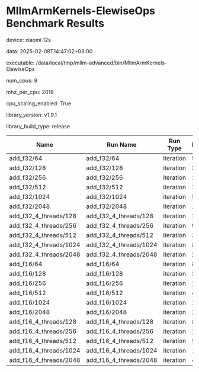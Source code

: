 # MllmArmKernels-ElewiseOps Benchmark Results

device: xiaomi 12s

data: 2025-02-08T14:47:02+08:00

executable: /data/local/tmp/mllm-advanced/bin/MllmArmKernels-ElewiseOps

num_cpus: 8

mhz_per_cpu: 2016

cpu_scaling_enabled: True

library_version: v1.9.1

library_build_type: release

| Name | Run Name | Run Type | Iterations | Real Time | CPU Time | Time Unit |
| --- | --- | --- | --- | --- | --- | --- |
| add_f32/64 | add_f32/64 | iteration | 580671 | 1165.9409592135485 | 1178.5562099705771 | ns |
| add_f32/128 | add_f32/128 | iteration | 39918 | 17630.670279964328 | 17562.87599579195 | ns |
| add_f32/256 | add_f32/256 | iteration | 10243 | 69137.51885895687 | 68902.31709460536 | ns |
| add_f32/512 | add_f32/512 | iteration | 2602 | 269918.40330014995 | 268989.17486549896 | ns |
| add_f32/1024 | add_f32/1024 | iteration | 584 | 1199037.242732218 | 1193726.6027396983 | ns |
| add_f32/2048 | add_f32/2048 | iteration | 117 | 5613152.659348904 | 5566716.0512820305 | ns |
| add_f32_4_threads/128 | add_f32_4_threads/128 | iteration | 24385 | 28957.136621457554 | 28860.813655935228 | ns |
| add_f32_4_threads/256 | add_f32_4_threads/256 | iteration | 9135 | 76711.90756903253 | 76433.55205256319 | ns |
| add_f32_4_threads/512 | add_f32_4_threads/512 | iteration | 3247 | 215913.57246578665 | 215145.0175546634 | ns |
| add_f32_4_threads/1024 | add_f32_4_threads/1024 | iteration | 853 | 822816.518914519 | 819621.634232124 | ns |
| add_f32_4_threads/2048 | add_f32_4_threads/2048 | iteration | 214 | 3302091.3744672793 | 3278185.1401869776 | ns |
| add_f16/64 | add_f16/64 | iteration | 825964 | 797.6079366204546 | 802.8028957690532 | ns |
| add_f16/128 | add_f16/128 | iteration | 340261 | 2032.4415375239187 | 2056.911767731103 | ns |
| add_f16/256 | add_f16/256 | iteration | 18285 | 38559.196747441914 | 38425.18146020368 | ns |
| add_f16/512 | add_f16/512 | iteration | 4597 | 152686.30266361477 | 152207.1092016824 | ns |
| add_f16/1024 | add_f16/1024 | iteration | 1089 | 642801.8856638208 | 640201.438016588 | ns |
| add_f16/2048 | add_f16/2048 | iteration | 224 | 3182038.4325068775 | 3158728.4017855963 | ns |
| add_f16_4_threads/128 | add_f16_4_threads/128 | iteration | 85555 | 8028.05376078612 | 8030.595768800383 | ns |
| add_f16_4_threads/256 | add_f16_4_threads/256 | iteration | 15179 | 45807.18007755835 | 45631.88227160571 | ns |
| add_f16_4_threads/512 | add_f16_4_threads/512 | iteration | 5995 | 117375.74038683772 | 116892.12477066812 | ns |
| add_f16_4_threads/1024 | add_f16_4_threads/1024 | iteration | 1646 | 426855.50091324776 | 425305.65309849073 | ns |
| add_f16_4_threads/2048 | add_f16_4_threads/2048 | iteration | 427 | 1645448.025779753 | 1636327.0796252785 | ns |
